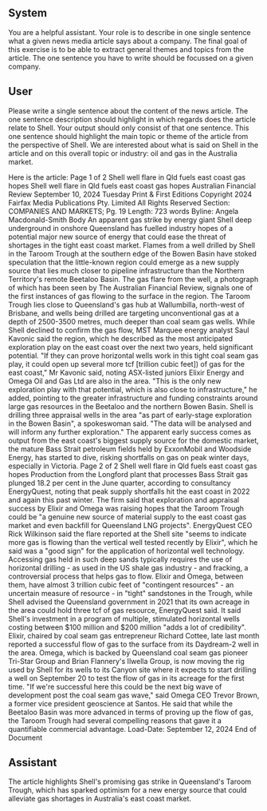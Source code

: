 ## System

You are a helpful assistant. Your role is to describe in one single sentence what a given news media article says about a company. The final goal of this exercise is to be able to extract general themes and topics from the article. The one sentence you have to write should be focussed on a given company.

## User


Please write a single sentence about the content of the news article. The one sentence description should highlight in which regards does the article relate to Shell. Your output should only consist of that one sentence.
This one sentence should highlight the main topic or theme of the article from the perspective of Shell. We are interested about what is said on Shell in the article and on this overall topic or industry: oil and gas in the Australia market.

Here is the article: Page 1 of 2
Shell well flare in Qld fuels east coast gas hopes
Shell well flare in Qld fuels east coast gas hopes
Australian Financial Review
September 10, 2024 Tuesday
Print & First Editions
Copyright 2024 Fairfax Media Publications Pty. Limited All Rights Reserved
Section: COMPANIES AND MARKETS; Pg. 19
Length: 723 words
Byline: Angela Macdonald-Smith
Body
An apparent gas strike by energy giant Shell deep underground in onshore Queensland has fuelled industry hopes 
of a potential major new source of energy that could ease the threat of shortages in the tight east coast market.
Flames from a well drilled by Shell in the Taroom Trough at the southern edge of the Bowen Basin have stoked 
speculation that the little-known region could emerge as a new supply source that lies much closer to pipeline 
infrastructure than the Northern Territory's remote Beetaloo Basin.
The gas flare from the well, a photograph of which has been seen by The Australian Financial Review, signals one 
of the first instances of gas flowing to the surface in the region.
The Taroom Trough lies close to Queensland's gas hub at Wallumbilla, north-west of Brisbane, and wells being 
drilled are targeting unconventional gas at a depth of 2500-3500 metres, much deeper than coal seam gas wells.
While Shell declined to confirm the gas flow, MST Marquee energy analyst Saul Kavonic said the region, which he 
described as the most anticipated exploration play on the east coast over the next two years, held significant 
potential. "If they can prove horizontal wells work in this tight coal seam gas play, it could open up several more tcf 
[trillion cubic feet]) of gas for the east coast," Mr Kavonic said, noting ASX-listed juniors Elixir Energy and Omega 
Oil and Gas Ltd are also in the area.
"This is the only new exploration play with that potential, which is also close to infrastructure," he added, pointing to 
the greater infrastructure and funding constraints around large gas resources in the Beetaloo and the northern 
Bowen Basin.
Shell is drilling three appraisal wells in the area "as part of early-stage exploration in the Bowen Basin", a 
spokeswoman said. "The data will be analysed and will inform any further exploration."
The apparent early success comes as output from the east coast's biggest supply source for the domestic market, 
the mature Bass Strait petroleum fields held by ExxonMobil and Woodside Energy, has started to dive, risking 
shortfalls on gas on peak winter days, especially in Victoria.
Page 2 of 2
Shell well flare in Qld fuels east coast gas hopes
Production from the Longford plant that processes Bass Strait gas plunged 18.2 per cent in the June quarter, 
according to consultancy EnergyQuest, noting that peak supply shortfalls hit the east coast in 2022 and again this 
past winter.
The firm said that exploration and appraisal success by Elixir and Omega was raising hopes that the Taroom 
Trough could be "a genuine new source of material supply to the east coast gas market and even backfill for 
Queensland LNG projects".
EnergyQuest CEO Rick Wilkinson said the flare reported at the Shell site "seems to indicate more gas is flowing 
than the vertical well tested recently by Elixir", which he said was a "good sign" for the application of horizontal well 
technology.
Accessing gas held in such deep sands typically requires the use of horizontal drilling - as used in the US shale 
gas industry - and fracking, a controversial process that helps gas to flow.
Elixir and Omega, between them, have almost 3 trillion cubic feet of "contingent resources" - an uncertain measure 
of resource - in "tight" sandstones in the Trough, while Shell advised the Queensland government in 2021 that its 
own acreage in the area could hold three tcf of gas resource, EnergyQuest said.
It said Shell's investment in a program of multiple, stimulated horizontal wells costing between $100 million and 
$200 million "adds a lot of credibility". Elixir, chaired by coal seam gas entrepreneur Richard Cottee, late last month 
reported a successful flow of gas to the surface from its Daydream-2 well in the area.
Omega, which is backed by Queensland coal seam gas pioneer Tri-Star Group and Brian Flannery's Ilwella Group, 
is now moving the rig used by Shell for its wells to its Canyon site where it expects to start drilling a well on 
September 20 to test the flow of gas in its acreage for the first time.
"If we're successful here this could be the next big wave of development post the coal seam gas wave," said 
Omega CEO Trevor Brown, a former vice president geoscience at Santos.
He said that while the Beetaloo Basin was more advanced in terms of proving up the flow of gas, the Taroom 
Trough had several compelling reasons that gave it a quantifiable commercial advantage.
Load-Date: September 12, 2024
End of Document
            

## Assistant

The article highlights Shell's promising gas strike in Queensland's Taroom Trough, which has sparked optimism for a new energy source that could alleviate gas shortages in Australia's east coast market.

